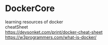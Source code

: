 # DockerCore
learning resources of docker
<br>
cheatSheet <br>
https://devsonket.com/print/docker-cheat-sheet
<br>
https://w3programmers.com/what-is-docker/
